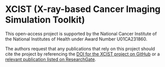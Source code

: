 # XCIST (X-ray-based Cancer Imaging Simulation Toolkit)

This open-access project is supported by the National Cancer Institute of the National Institutes of Health under Award Number U01CA231860.

The authors request that any publications that rely on this project should cite the project by referencing the [DOI for the XCIST project on GitHub]([![DOI](https://zenodo.org/badge/190468291.svg)](https://zenodo.org/badge/latestdoi/190468291)) or a [relevant publication listed on ResearchGate](https://www.researchgate.net/project/XCIST-X-ray-based-Cancer-Imaging-Toolkit).
